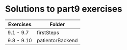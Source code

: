 # Solutions to part9 exercises

| Exercises  | Folder           |
| ---------- | ---------------- |
| 9.1 - 9.7  | firstSteps       |
| 9.8 - 9.10 | patientorBackend |
